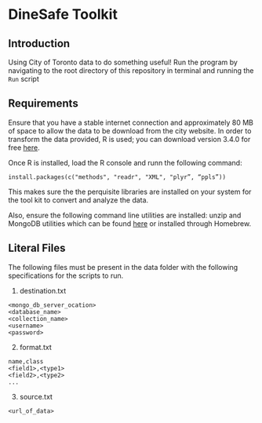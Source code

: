# DineSafe Toolkit

## Introduction
Using City of Toronto data to do something useful! Run the program by navigating
to the root directory of this repository in terminal and running the `Run`
script

## Requirements
Ensure that you have a stable internet connection and approximately 80 MB of
space to allow the data to be download from the city website. In order to
transform the data provided, R is used; you can download version 3.4.0
for free [here](https://www.r-project.org/).

Once R is installed, load the R console and runn the following command:

```
install.packages(c("methods", "readr", "XML", "plyr”, “ppls”))
```

This makes sure the the perquisite libraries are installed on your system
for the tool kit to convert and analyze the data.

Also, ensure the following command line utilities are installed: unzip and
MongoDB utilities which can be found
[here](https://www.mongodb.com/download-center) or installed through Homebrew.

## Literal Files
The following files must be present in the data folder with the following
specifications for the scripts to run.

1. destination.txt
```
<mongo_db_server_ocation>
<database_name>
<collection_name>
<username>
<password>
```

2. format.txt
```
name,class
<field1>,<type1>
<field2>,<type2>
...
```

3. source.txt
```
<url_of_data>
```
